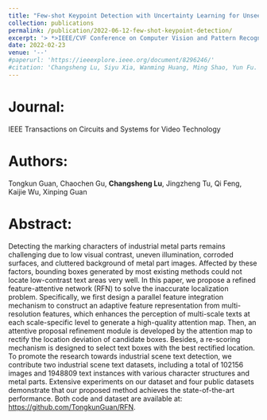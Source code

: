 ```yaml
---
title: "Few-shot Keypoint Detection with Uncertainty Learning for Unseen Species"
collection: publications
permalink: /publication/2022-06-12-few-shot-keypoint-detection/
excerpt: '> *>IEEE/CVF Conference on Computer Vision and Pattern Recognition*<br>*>Tongkun Guan, Chaochen Gu, **Changsheng Lu**, Jingzheng Tu, Qi Feng, Kaijie Wu, Xinping Guan*<br>>Detecting the marking characters of industrial metal parts remains challenging due to low visual contrast, uneven illumination, corroded surfaces, and cluttered background of metal part images. In this paper, we propose a refined feature-attentive network (RFN) to solve the inaccurate localization problem.'
date: 2022-02-23
venue: '--'
#paperurl: 'https://ieeexplore.ieee.org/document/8296246/'
#citation: 'Changsheng Lu, Siyu Xia, Wanming Huang, Ming Shao, Yun Fu. Circle Detection by Arc-support Line Segments. In: The 24rd IEEE International Conference on Image Processing (ICIP).'
---
```


Journal:  
===  
IEEE Transactions on Circuits and Systems for Video Technology

Authors: 
===
Tongkun Guan, Chaochen Gu, **Changsheng Lu**, Jingzheng Tu, Qi Feng, Kaijie Wu, Xinping Guan

Abstract: 
===
Detecting the marking characters of industrial metal parts remains challenging due to low visual contrast, uneven illumination, corroded surfaces, and cluttered background of metal part images. Affected by these factors, bounding boxes generated by most existing methods could not locate low-contrast text areas very well. In this paper, we propose a refined feature-attentive network (RFN) to solve the inaccurate localization problem. Specifically, we first design a parallel feature integration mechanism to construct an adaptive feature representation from multi-resolution features, which enhances the perception of multi-scale texts at each scale-specific level to generate a high-quality attention map. Then, an attentive proposal refinement module is developed by the attention map to rectify the location deviation of candidate boxes. Besides, a re-scoring mechanism is designed to select text boxes with the best rectified location. To promote the research towards industrial scene text detection, we contribute two industrial scene text datasets, including a total of 102156 images and 1948809 text instances with various character structures and metal parts. Extensive experiments on our dataset and four public datasets demonstrate that our proposed method achieves the state-of-the-art performance. Both code and dataset are available at: https://github.com/TongkunGuan/RFN.  
